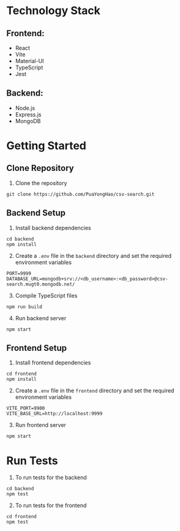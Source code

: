 # Technology Stack

## Frontend:

- React
- Vite
- Material-UI
- TypeScript
- Jest

## Backend:

- Node.js
- Express.js
- MongoDB

# Getting Started

## Clone Repository

1. Clone the repository

```
git clone https://github.com/PuaYongHao/csv-search.git
```

## Backend Setup

1. Install backend dependencies

```
cd backend
npm install
```

2. Create a `.env` file in the `backend` directory and set the required environment variables

```
PORT=9999
DATABASE_URL=mongodb+srv://<db_username>:<db_password>@csv-search.mugt0.mongodb.net/
```

3. Compile TypeScript files

```
npm run build
```

4. Run backend server

```
npm start
```

## Frontend Setup

1. Install frontend dependencies

```
cd frontend
npm install
```

2. Create a `.env` file in the `frontend` directory and set the required environment variables

```
VITE_PORT=9900
VITE_BASE_URL=http://localhost:9999
```

3. Run frontend server

```
npm start
```

# Run Tests

1. To run tests for the backend

```
cd backend
npm test
```

2. To run tests for the frontend

```
cd frontend
npm test
```
